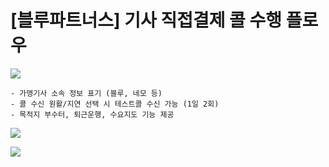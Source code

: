 # [블루파트너스] 기사 직접결제 콜 수행 플로우

![](https://kakaomobilitysupport.zendesk.com/hc/article_attachments/42417402418585)

```
- 가맹기사 소속 정보 표기 (블루, 네모 등)  
- 콜 수신 원활/지연 선택 시 테스트콜 수신 가능 (1일 2회)  
- 목적지 부수터, 퇴근운행, 수요지도 기능 제공
```

![](https://kakaomobilitysupport.zendesk.com/hc/article_attachments/42289752509465)

![](https://kakaomobilitysupport.zendesk.com/hc/article_attachments/42289745045145)